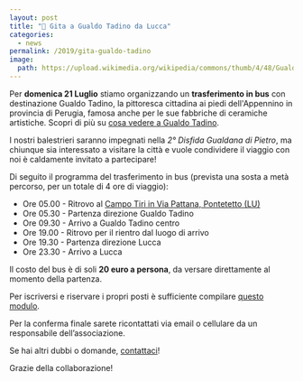 ```yaml
---
layout: post
title: "🚌 Gita a Gualdo Tadino da Lucca"
categories:
  - news
permalink: /2019/gita-gualdo-tadino
image:
  path: https://upload.wikimedia.org/wikipedia/commons/thumb/4/48/Gualdo_tadino%2C_veduta_01.jpg/1280px-Gualdo_tadino%2C_veduta_01.jpg
---
```


Per **domenica 21 Luglio** stiamo organizzando un **trasferimento in bus** con
destinazione Gualdo Tadino, la pittoresca cittadina ai piedi dell'Appennino in
provincia di Perugia, famosa anche per le sue fabbriche di ceramiche artistiche.
Scopri di più su [cosa vedere a Gualdo Tadino](http://www.ilcomuneinforma.it/viaggi/15908/cosa-vedere-gualdo-tadino-tutti-colori-un-meraviglioso-dipinto/).

<!-- more -->

I nostri balestrieri saranno impegnati nella *2° Disfida Gualdana di Pietro*, ma
chiunque sia interessato a visitare la città e vuole condividere il viaggio con
noi è caldamente invitato a partecipare!

Di seguito il programma del trasferimento in bus (prevista una sosta a metà percorso, per un totale di 4 ore di viaggio):

* Ore 05.00 - Ritrovo al [Campo Tiri in Via Pattana, Pontetetto
  (LU)](https://goo.gl/maps/PbVDaMqN8E8dwPc58)
* Ore 05.30 - Partenza direzione Gualdo Tadino
* Ore 09.30 - Arrivo a Gualdo Tadino centro
* Ore 19.00 - Ritrovo per il rientro dal luogo di arrivo
* Ore 19.30 - Partenza direzione Lucca
* Ore 23.30 - Arrivo a Lucca

Il costo del bus è di soli **20 euro a persona**, da versare direttamente  al
momento della partenza.

Per iscriversi e riservare i propri posti è sufficiente compilare
[questo modulo](https://forms.gle/Dga5iu5jfmWVw2Fy8).

Per la conferma finale sarete ricontattati via email o cellulare da un
responsabile dell’associazione.

Se hai altri dubbi o domande, [contattaci](/contatti)!

Grazie della collaborazione!
